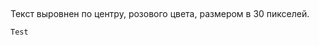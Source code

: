 ## <p align="center">
Текст выровнен по центру, розового цвета, размером в 30 пикселей.</p>

<pre><code>Test</code></pre>
